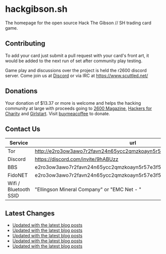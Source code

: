 # hackgibson.sh
The homepage for the open source Hack The Gibson // SH trading card game.


## Contributing

To add your card just submit a pull request with your card's front art, it would be added to the next run of set after community play testing.

Game play and discussions over the project is held the r2600 discord server. Come join us at [Discord](https://discord.com/invite/9hABUzz) or via IRC at https://www.scuttled.net/


## Donations

Your donation of $13.37 or more is welcome and helps the hacking community at large with proceeds going to [2600 Magazine](https://2600.com/), [Hackers for Charity](https://hackersforcharity.org) and [Girlstart](https://girlstart.org).  Visit [buymeacoffee](https://www.buymeacoffee.com/hackgibson.sh) to donate.


## Contact Us

Service | url
-|-
Tor | http://e2ro3ow3awo7r2favn24n65ycc2qmzkoayn5r57e3f56nvjwdcgg32ad.onion
Discord | https://discord.com/invite/9hABUzz
BBS | e2ro3ow3awo7r2favn24n65ycc2qmzkoayn5r57e3f56nvjwdcgg32ad.onion:23
FidoNET | e2ro3ow3awo7r2favn24n65ycc2qmzkoayn5r57e3f56nvjwdcgg32ad.onion:24554
Wifi / Bluetooth SSID | "Ellingson Mineral Company" or "EMC Net - <fidonet address>"

## Latest Changes
<!-- BLOG-POST-LIST:START -->
- [Updated with the latest blog posts](https://github.com/DFW2600/hackgibson.sh/commit/13788c8d184a05920178a9a5e6bd780115b03b4d)
- [Updated with the latest blog posts](https://github.com/DFW2600/hackgibson.sh/commit/68d63ad4d63e5911c0501b1322954c4038110785)
- [Updated with the latest blog posts](https://github.com/DFW2600/hackgibson.sh/commit/8969975f394c0f8e62dee48b2e3ff0d944d01322)
- [Updated with the latest blog posts](https://github.com/DFW2600/hackgibson.sh/commit/fb1bd54c4e2eddc9bd8a406f004c24279298f32a)
- [Updated with the latest blog posts](https://github.com/DFW2600/hackgibson.sh/commit/b3234aaa5c844db8ad7c9a5010ed1f2a891b35d6)
<!-- BLOG-POST-LIST:END -->
